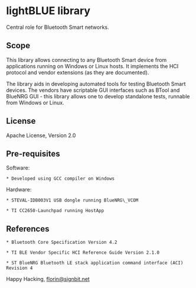 # lightBLUE library

Central role for Bluetooth Smart networks.

## Scope

This library allows connecting to any Bluetooth Smart device from applications
running on Windows or Linux hosts. It implements the HCI protocol and vendor
extensions (as they are documented).

The library aids in developing automated tools for testing Bluetooth Smart
devices. The vendors have scriptable GUI interfaces such as BTool and BlueNRG
GUI - this library allows one to develop standalone tests, runnable from
Windows or Linux.

## License

Apache License, Version 2.0

## Pre-requisites

Software:

    * Developed using GCC compiler on Windows

Hardware:

    * STEVAL-IDB003V1 USB dongle running BlueNRG\_VCOM

    * TI CC2650-Launchpad running HostApp

## References

    * Bluetooth Core Specification Version 4.2

    * TI BLE Vendor Specific HCI Reference Guide Version 2.1.0

    * ST BlueNRG Bluetooth LE stack application command interface (ACI) Revision 4


Happy Hacking,
florin@signbit.net
